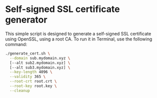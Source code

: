 # Self-signed SSL certificate generator
This simple script is designed to generate a self-signed SSL certificate using OpenSSL, using a root CA. To run it in Terminal, use the following command:
```bash
./generate_cert.sh \
  --domain sub.mydomain.xyz \
  [--alt sub2.mydomain.xyz] \
  [--alt sub3.mydomain.xyz] \
  --key-length 4096 \
  --validity 365 \
  --root-crt root.crt \
  --root-key root.key \
  --cleanup
```